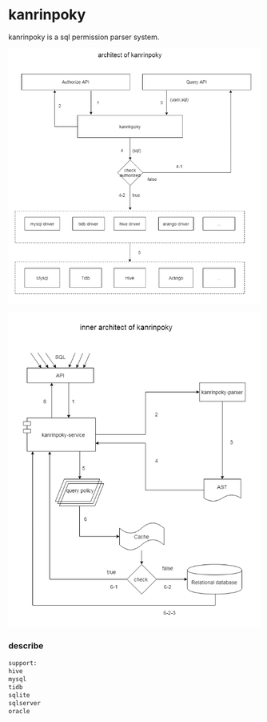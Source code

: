 kanrinpoky
==========
kanrinpoky is a sql permission parser system.

![system architect](https://github.com/geektcp/kanrinpoky/blob/main/doc/ArchitectOfKanrinpoky.png)


![inner architect](https://github.com/geektcp/kanrinpoky/blob/main/doc/InnerArchitectOfKanrinpoky.png)


### describe
```
support:
hive
mysql
tidb
sqlite
sqlserver
oracle

```



